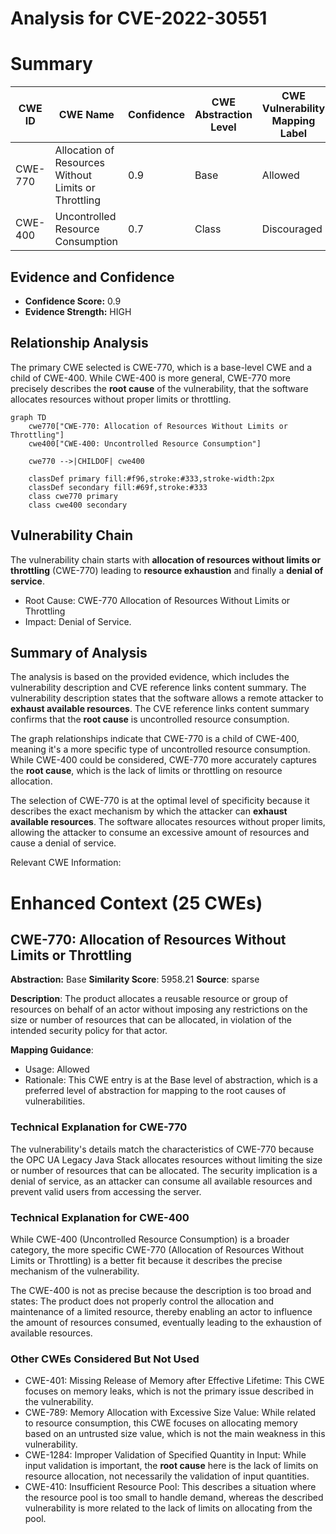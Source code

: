 # Analysis for CVE-2022-30551

# Summary
| CWE ID | CWE Name | Confidence | CWE Abstraction Level | CWE Vulnerability Mapping Label | CWE-Vulnerability Mapping Notes |
|---|---|---|---|---|---|
| CWE-770 | Allocation of Resources Without Limits or Throttling | 0.9 | Base | Allowed | Primary CWE |
| CWE-400 | Uncontrolled Resource Consumption | 0.7 | Class | Discouraged | Secondary Candidate |

## Evidence and Confidence

*   **Confidence Score:** 0.9
*   **Evidence Strength:** HIGH

## Relationship Analysis
The primary CWE selected is CWE-770, which is a base-level CWE and a child of CWE-400. While CWE-400 is more general, CWE-770 more precisely describes the **root cause** of the vulnerability, that the software allocates resources without proper limits or throttling.

```mermaid
graph TD
    cwe770["CWE-770: Allocation of Resources Without Limits or Throttling"]
    cwe400["CWE-400: Uncontrolled Resource Consumption"]
    
    cwe770 -->|CHILDOF| cwe400
    
    classDef primary fill:#f96,stroke:#333,stroke-width:2px
    classDef secondary fill:#69f,stroke:#333
    class cwe770 primary
    class cwe400 secondary
```

## Vulnerability Chain
The vulnerability chain starts with **allocation of resources without limits or throttling** (CWE-770) leading to **resource exhaustion** and finally a **denial of service**.
  - Root Cause: CWE-770 Allocation of Resources Without Limits or Throttling
  - Impact: Denial of Service.

## Summary of Analysis
The analysis is based on the provided evidence, which includes the vulnerability description and CVE reference links content summary. The vulnerability description states that the software allows a remote attacker to **exhaust available resources**. The CVE reference links content summary confirms that the **root cause** is uncontrolled resource consumption.

The graph relationships indicate that CWE-770 is a child of CWE-400, meaning it's a more specific type of uncontrolled resource consumption. While CWE-400 could be considered, CWE-770 more accurately captures the **root cause**, which is the lack of limits or throttling on resource allocation.

The selection of CWE-770 is at the optimal level of specificity because it describes the exact mechanism by which the attacker can **exhaust available resources**. The software allocates resources without proper limits, allowing the attacker to consume an excessive amount of resources and cause a denial of service.

Relevant CWE Information:

# Enhanced Context (25 CWEs)

## CWE-770: Allocation of Resources Without Limits or Throttling
**Abstraction:** Base
**Similarity Score**: 5958.21
**Source**: sparse

**Description**:
The product allocates a reusable resource or group of resources on behalf of an actor without imposing any restrictions on the size or number of resources that can be allocated, in violation of the intended security policy for that actor.

**Mapping Guidance**:
- Usage: Allowed
- Rationale: This CWE entry is at the Base level of abstraction, which is a preferred level of abstraction for mapping to the root causes of vulnerabilities.

### Technical Explanation for CWE-770
The vulnerability's details match the characteristics of CWE-770 because the OPC UA Legacy Java Stack allocates resources without limiting the size or number of resources that can be allocated.
The security implication is a denial of service, as an attacker can consume all available resources and prevent valid users from accessing the server.

### Technical Explanation for CWE-400
While CWE-400 (Uncontrolled Resource Consumption) is a broader category, the more specific CWE-770 (Allocation of Resources Without Limits or Throttling) is a better fit because it describes the precise mechanism of the vulnerability.

The CWE-400 is not as precise because the description is too broad and states: The product does not properly control the allocation and maintenance of a limited resource, thereby enabling an actor to influence the amount of resources consumed, eventually leading to the exhaustion of available resources.

### Other CWEs Considered But Not Used
- CWE-401: Missing Release of Memory after Effective Lifetime: This CWE focuses on memory leaks, which is not the primary issue described in the vulnerability.
- CWE-789: Memory Allocation with Excessive Size Value: While related to resource consumption, this CWE focuses on allocating memory based on an untrusted size value, which is not the main weakness in this vulnerability.
- CWE-1284: Improper Validation of Specified Quantity in Input: While input validation is important, the **root cause** here is the lack of limits on resource allocation, not necessarily the validation of input quantities.
- CWE-410: Insufficient Resource Pool: This describes a situation where the resource pool is too small to handle demand, whereas the described vulnerability is more related to the lack of limits on allocating from the pool.